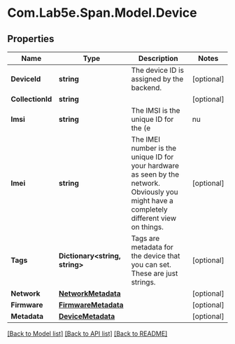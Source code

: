 # Com.Lab5e.Span.Model.Device

## Properties

Name | Type | Description | Notes
------------ | ------------- | ------------- | -------------
**DeviceId** | **string** | The device ID is assigned by the backend. | [optional] 
**CollectionId** | **string** |  | [optional] 
**Imsi** | **string** | The IMSI is the unique ID for the (e|nu|whatever)SIM card on your device. This is the primary identifier for your device on the network. | [optional] 
**Imei** | **string** | The IMEI number is the unique ID for your hardware as seen by the network. Obviously you might have a completely different view on things. | [optional] 
**Tags** | **Dictionary&lt;string, string&gt;** | Tags are metadata for the device that you can set. These are just strings. | [optional] 
**Network** | [**NetworkMetadata**](NetworkMetadata.md) |  | [optional] 
**Firmware** | [**FirmwareMetadata**](FirmwareMetadata.md) |  | [optional] 
**Metadata** | [**DeviceMetadata**](DeviceMetadata.md) |  | [optional] 

[[Back to Model list]](../README.md#documentation-for-models) [[Back to API list]](../README.md#documentation-for-api-endpoints) [[Back to README]](../README.md)

